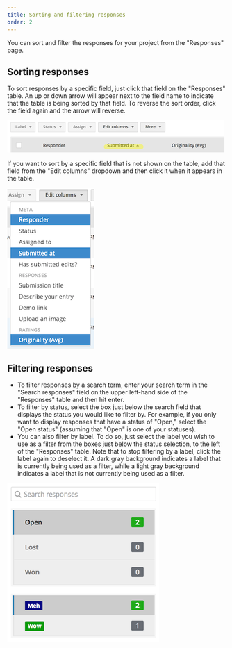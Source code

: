 ```yaml
---
title: Sorting and filtering responses
order: 2
---
```


You can sort and filter the responses for your project from the "Responses" page.

## Sorting responses

To sort responses by a specific field, just click that field on the "Responses" table. An up or down arrow will appear next to the field name to indicate that the table is being sorted by that field. To reverse the sort order, click the field again and the arrow will reverse.

![sort responses](../images/screenshot_sort_responses.png)

If you want to sort by a specific field that is not shown on the table, add that field from the "Edit columns" dropdown and then click it when it appears in the table.

![edit columns](../images/screenshot_edit_columns.png)

## Filtering responses

- To filter responses by a search term, enter your search term in the "Search responses" field on the upper left-hand side of the "Responses" table and then hit enter.
- To filter by status, select the box just below the search field that displays the status you would like to filter by. For example, if you only want to display responses that have a status of "Open," select the "Open status" (assuming that "Open" is one of your statuses).
- You can also filter by label. To do so, just select the label you wish to use as a filter from the boxes just below the status selection, to the left of the "Responses" table. Note that to stop filtering by a label, click the label again to deselect it. A dark gray background indicates a label that is currently being used as a filter, while a light gray background indicates a label that is not currently being used as a filter.

![filter responses](../images/screenshot_filter_responses.png)